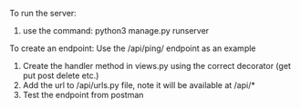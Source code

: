 To run the server:
1. use the command: python3 manage.py runserver

To create an endpoint:
Use the /api/ping/ endpoint as an example

1. Create the handler method in views.py using the correct decorator (get put post delete etc.)
2. Add the url to /api/urls.py file, note it will be available at /api/*
3. Test the endpoint from postman